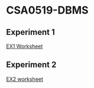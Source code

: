 # CSA0519-DBMS
## Experiment 1
[EX1 Worksheet](https://github.com/FrankAlwin/CSA0519-DBMS/blob/main/experiment_1.txt)


## Experiment 2
[EX2 worksheet](https://github.com/FrankAlwin/CSA0519-DBMS/blob/main/Experimentt%202.txt)
